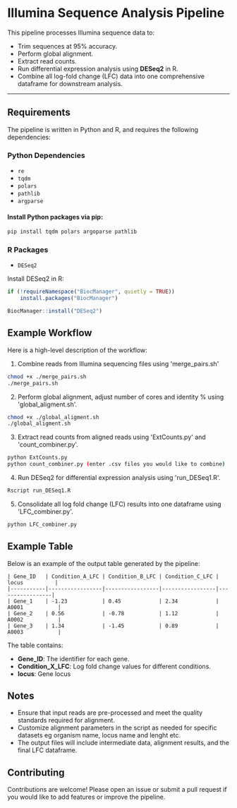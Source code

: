 # Illumina Sequence Analysis Pipeline

This pipeline processes Illumina sequence data to:
- Trim sequences at 95% accuracy.
- Perform global alignment.
- Extract read counts.
- Run differential expression analysis using **DESeq2** in R.
- Combine all log-fold change (LFC) data into one comprehensive dataframe for downstream analysis.

---

## **Requirements**

The pipeline is written in Python and R, and requires the following dependencies:

### **Python Dependencies**
- `re`
- `tqdm`
- `polars`
- `pathlib`
- `argparse`

#### Install Python packages via pip:
```bash
pip install tqdm polars argoparse pathlib
```

### **R Packages**
- `DESeq2`

Install DESeq2 in R:
```R
if (!requireNamespace("BiocManager", quietly = TRUE))
    install.packages("BiocManager")

BiocManager::install("DESeq2")
```

## Example Workflow
Here is a high-level description of the workflow:
1. Combine reads from Illumina sequencing files using 'merge_pairs.sh'
```bash
chmod +x ./merge_pairs.sh
./merge_pairs.sh
```
2. Perform global alignment, adjust number of cores and identity % using 'global_aligment.sh'.
```bash
chmod +x ./global_aligment.sh
./global_aligment.sh
```
3. Extract read counts from aligned reads using 'ExtCounts.py' and 'count_combiner.py'.
```bash
python ExtCounts.py
python count_combiner.py (enter .csv files you would like to combine)
```
4. Run DESeq2 for differential expression analysis using 'run_DESeq1.R'.
```R
Rscript run_DESeq1.R
```
5. Consolidate all log fold change (LFC) results into one dataframe using 'LFC_combiner.py'.
```bash
python LFC_combiner.py
```

## Example Table
Below is an example of the output table generated by the pipeline:

```
| Gene_ID   | Condition_A_LFC | Condition_B_LFC | Condition_C_LFC | locus          |
|-----------|-----------------|-----------------|-----------------|-----------------|
| Gene_1    | -1.23           | 0.45            | 2.34            | A0001           |    
| Gene_2    | 0.56            | -0.78           | 1.12            | A0002           |
| Gene_3    | 1.34            | -1.45           | 0.89            | A0003           |
```

The table contains:
- **Gene_ID**: The identifier for each gene.
- **Condition_X_LFC**: Log fold change values for different conditions.
- **locus**: Gene locus

## Notes
- Ensure that input reads are pre-processed and meet the quality standards required for alignment.
- Customize alignment parameters in the script as needed for specific datasets eg organism name, locus name and lenght etc.
- The output files will include intermediate data, alignment results, and the final LFC dataframe.

## Contributing
Contributions are welcome! Please open an issue or submit a pull request if you would like to add features or improve the pipeline.
